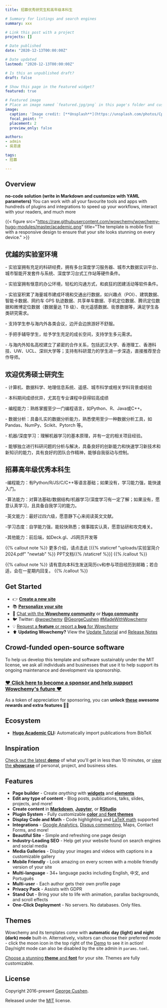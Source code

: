 ```yaml
---
title: 招募优秀研究生和高年级本科生

# Summary for listings and search engines
summary: xxx

# Link this post with a project
projects: []

# Date published
date: "2020-12-13T00:00:00Z"

# Date updated
lastmod: "2020-12-13T00:00:00Z"

# Is this an unpublished draft?
draft: false

# Show this page in the Featured widget?
featured: true

# Featured image
# Place an image named `featured.jpg/png` in this page's folder and customize its options here.
image:
  caption: 'Image credit: [**Unsplash**](https://unsplash.com/photos/CpkOjOcXdUY)'
  focal_point: ""
  placement: 2
  preview_only: false

authors:
- admin
- 吳恩達

tags:
- 招募

---
```

## Overview
**no-code solution (write in Markdown and customize with YAML parameters)** You can work with all your favourite tools and apps with hundreds of plugins and integrations to speed up your workflows, interact with your readers, and much more

{{< figure src="https://raw.githubusercontent.com/wowchemy/wowchemy-hugo-modules/master/academic.png" title="The template is mobile first with a responsive design to ensure that your site looks stunning on every device." >}}


## 优越的实验室环境
<p align="left">- 实验室拥有充足的科研经费，拥有多台深度学习服务器、城市大数据实训平台、城市智能开发套件与系统、深度学习台式工作站等硬件条件。</p>
<p align="left">- 实验室拥有惬意的办公环境，轻松的沟通方式，和疯狂的团建活动等软件条件。</p>
<p align="left">- 实验室积累了海量城市建成环境和交通出行数据，如兴趣点（POI）、建筑数据、智能卡数据、网约车 GPS 轨迹数据、共享单车数据、手机定位数据、腾讯定位数据和微博定位数据（数据量达 TB 级）、夜光遥感数据、街景数据等，满足学生各类研究需求。</p>
<p align="left">- 支持学生参与海内外各类会议，边开会边旅游好不舒服。</p>
<p align="left">- 手把手辅导学生，给予学生充足的成长空间，支持学生多元需求。</p>
<p align="left">- 与海内外知名高校建立了紧密的合作关系，包括武汉大学、香港理工、香港科技、UW、UCL、深圳大学等；支持有科研潜力的学生进一步深造，直接推荐至合作导师。</p>



## 欢迎优秀硕士研究生
<p align="left">- 计算机、数据科学、地理信息系统、遥感、城市科学或相关学科背景或经验</p>
<p align="left">- 本科期间成绩优异，尤其在专业课程中获得较高成绩</p>
<p align="left">- 编程能力：熟练掌握至少一门编程语言，如Python、R、Java或C++。</p>
<p align="left">- 数据分析：具备扎实的数据分析能力，熟悉使用至少一种数据分析工具，如Pandas、NumPy、Scikit、Pytorch 等。</p>
<p align="left">- 机器/深度学习：理解机器学习的基本原理，并有一定的相关项目经验。</p>
<p align="left">- 能够独立进行科研问题的分析与解决，具备良好的创新能力和快速学习新技术和新知识的能力，具有良好的团队合作精神，能够自我驱动与控制。</p>

## 招募高年级优秀本科生
<p align="left"> -编程能力：有Python/R/JS/C/C++等语言基础；如果没有，学习能力强，能快速入门。</p>
<p align="left"> -算法能力：对算法基础/数据结构/机器学习/深度学习有一定了解；如果没有，愿意认真学习，且具备自我学习的能力。</p>
<p align="left"> -英文能力：最好过四六级，愿意静下心来阅读英文文献。</p>
<p align="left"> -学习态度：自学能力强，能较快熟悉；做事踏实认真，愿意钻研和攻克难关。</p>
<p align="left"> -其他能力：前后端，如Deck.gl、JS网页开发等</p>


{{% callout note %}}
更多介绍，请点击此 [{{% staticref "uploads/实验室简介2024.pdf" "newtab" %}} PPT文档{{% /staticref %}}]
{{% /callout %}}

{{% callout note %}}
请有意向本科生发送简历cv和参与项目经历到邮箱；若合适，会在一星期内回复。
{{% /callout %}}


## Get Started

- 👉 [**Create a new site**](https://wowchemy.com/templates/)
- 📚 [**Personalize your site**](https://wowchemy.com/docs/)
- 💬 [Chat with the **Wowchemy community**](https://discord.gg/z8wNYzb) or [**Hugo community**](https://discourse.gohugo.io)
- 🐦 Twitter: [@wowchemy](https://twitter.com/wowchemy) [@GeorgeCushen](https://twitter.com/GeorgeCushen) [#MadeWithWowchemy](https://twitter.com/search?q=(%23MadeWithWowchemy%20OR%20%23MadeWithAcademic)&src=typed_query)
- 💡 [Request a **feature** or report a **bug** for _Wowchemy_](https://github.com/wowchemy/wowchemy-hugo-modules/issues)
- ⬆️ **Updating Wowchemy?** View the [Update Tutorial](https://wowchemy.com/docs/hugo-tutorials/update/) and [Release Notes](https://wowchemy.com/updates/)

## Crowd-funded open-source software

To help us develop this template and software sustainably under the MIT license, we ask all individuals and businesses that use it to help support its ongoing maintenance and development via sponsorship.

### [❤️ Click here to become a sponsor and help support Wowchemy's future ❤️](https://wowchemy.com/plans/)

As a token of appreciation for sponsoring, you can **unlock [these](https://wowchemy.com/plans/) awesome rewards and extra features 🦄✨**

## Ecosystem

* **[Hugo Academic CLI](https://github.com/wowchemy/hugo-academic-cli):** Automatically import publications from BibTeX

## Inspiration

[Check out the latest **demo**](https://academic-demo.netlify.com/) of what you'll get in less than 10 minutes, or [view the **showcase**](https://wowchemy.com/user-stories/) of personal, project, and business sites.

## Features

- **Page builder** - Create *anything* with [**widgets**](https://wowchemy.com/docs/page-builder/) and [**elements**](https://wowchemy.com/docs/content/writing-markdown-latex/)
- **Edit any type of content** - Blog posts, publications, talks, slides, projects, and more!
- **Create content** in [**Markdown**](https://wowchemy.com/docs/content/writing-markdown-latex/), [**Jupyter**](https://wowchemy.com/docs/import/jupyter/), or [**RStudio**](https://wowchemy.com/docs/install-locally/)
- **Plugin System** - Fully customizable [**color** and **font themes**](https://wowchemy.com/docs/customization/)
- **Display Code and Math** - Code highlighting and [LaTeX math](https://en.wikibooks.org/wiki/LaTeX/Mathematics) supported
- **Integrations** - [Google Analytics](https://analytics.google.com), [Disqus commenting](https://disqus.com), Maps, Contact Forms, and more!
- **Beautiful Site** - Simple and refreshing one page design
- **Industry-Leading SEO** - Help get your website found on search engines and social media
- **Media Galleries** - Display your images and videos with captions in a customizable gallery
- **Mobile Friendly** - Look amazing on every screen with a mobile friendly version of your site
- **Multi-language** - 34+ language packs including English, 中文, and Português
- **Multi-user** - Each author gets their own profile page
- **Privacy Pack** - Assists with GDPR
- **Stand Out** - Bring your site to life with animation, parallax backgrounds, and scroll effects
- **One-Click Deployment** - No servers. No databases. Only files.

## Themes

Wowchemy and its templates come with **automatic day (light) and night (dark) mode** built-in. Alternatively, visitors can choose their preferred mode - click the moon icon in the top right of the [Demo](https://academic-demo.netlify.com/) to see it in action! Day/night mode can also be disabled by the site admin in `params.toml`.

[Choose a stunning **theme** and **font**](https://wowchemy.com/docs/customization) for your site. Themes are fully customizable.

## License

Copyright 2016-present [George Cushen](https://georgecushen.com).

Released under the [MIT](https://github.com/wowchemy/wowchemy-hugo-modules/blob/master/LICENSE.md) license.
